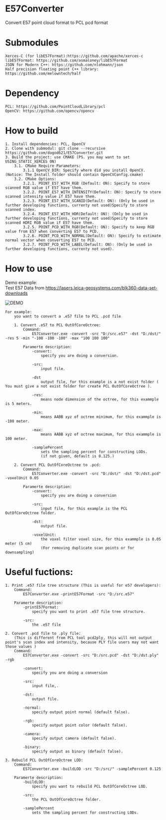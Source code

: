 # E57Converter
Convert E57 point cloud format to PCL pcd format 

# Submodules
	Xerces-C (for libE57Format):https://github.com/apache/xerces-c
	libE57Format: https://github.com/asmaloney/libE57Format
	JSON for Modern C++: https://github.com/nlohmann/json
	Half precision floating point C++ library: https://github.com/melowntech/half

# Dependency
	PCL: https://github.com/PointCloudLibrary/pcl
	OpenCV: https://github.com/opencv/opencv

# How to build
	1. Install dependencies: PCL, OpenCV
	2. Clone with submodul: git clone --recursive https://github.com/dogod621/E57Converter.git
	3. Build the project: use CMAKE (PS. you may want to set USING_STATIC_XERCES ON)
		3.1. CMake Require Parameters:
			3.1.1 OpenCV_DIR: Specify where did you install OpenCV. (Notice: The Install folder should contain OpenCVConfig.cmake)
		3.2. CMake Options:
			3.2.1. POINT_E57_WITH_RGB (Default: ON): Specify to store scanned RGB value if E57 have them.
			3.2.2. POINT_E57_WITH_INTENSITY(Default: ON): Specify to store scanned intensity value if E57 have them.
			3.2.3. POINT_E57_WITH_SCANID(Default: ON): (Only be used in further developing functions, currenty not used)Specify to store scanned index.
			3.2.4. POINT_E57_WITH_HDR(Default: ON): (Only be used in further developing functions, currenty not used)Specify to store scanned HDRI RGB value if E57 have them.
			3.2.5. POINT_PCD_WITH_RGB(Default: ON): Specify to keep RGB value from E57 when converting E57 to PCD.
			3.2.6. POINT_PCD_WITH_NORMAL(Default: ON): Specify to estimate normal vector when converting E57 to PCD.
			3.2.7. POINT_PCD_WITH_LABEL(Default: ON): (Only be used in further developing functions, currenty not used).

# How to use
Demo example:<br>
Test E57 Data from https://lasers.leica-geosystems.com/blk360-data-set-downloads

![DEMO](https://user-images.githubusercontent.com/6807005/57923706-9c782f00-78d5-11e9-9bdc-5087cad178ef.jpg)
	
	
	For example: 
		you want to convert a .e57 file to PCL .pcd file
		
		1. Convert .e57 to PCL OutOfCoreOctree: 
			Command:
				E57Converter.exe -convert -src "D:/src.e57" -dst "D:/dst/" -res 5 -min "-100 -100 -100" -max "100 100 100"
		
			Paramerte description:
				-convert:
					specify you are doing a conversion.
				
				-src:
					input file.
					
				-dst
					output file, for this example is a not exist folder ( You must give a not exist folder for create PCL OutOfCoreOctree ).
					
				-res: 
					means node dimension of the octree, for this exammple is 5 meters.
					
				-min: 
					means AABB xyz of octree minimum, for this exammple is -100 meter.
					
				-max: 
					means AABB xyz of octree maximum, for this exammple is 100 meter.
					
				-samplePercent 
					sets the sampling percent for constructing LODs.
					(if not given, default is 0.125.)
					
		2. Convert PCL OutOfCoreOctree to .pcd:
			Command:
				E57Converter.exe -convert -src "D:/dst/" -dst "D:/dst.pcd" -voxelUnit 0.05
				
			Paramerte description:
				-convert:
					specify you are doing a conversion
				
				-src:
					input file, for this example is the PCL OutOfCoreOctree folder.
					
				-dst:
					output file.
					
				-voxelUnit:
					the voxel filter voxel size, for this exammple is 0.05 meter (5 cm)
					(For removing duplicate scan points or for downsampling)

# Useful fuctions:
	1. Print .e57 file tree structure (This is useful for e57 developers):
		Command:
			E57Converter.exe -printE57Format -src "D:/src.e57"
		
		Paramerte description:
			-printE57Format:
				specify you want to print .e57 file tree structure.
				
			-src:
				the .e57 file
				
	2. Convert .pcd file to .ply file: 
		(This is different from PCL tool pcd2ply, this will not output point's scan index and intensity, because PLY file users may not want those values )
		Command:
			E57Converter.exe -convert -src "D:/src.pcd" -dst "D:/dst.ply" -rgb
			
			-convert:
				specify you are doing a conversion
				
			-src:
				input file,.
				
			-dst:
				output file.
				
			-normal:
				specify output point normal (default false).
				
			-rgb:
				specify output point color (default false).
				
			-camera:
				specify output camera (default false).
			
			-binary:
				specify output as binary (default false).
			
	3. Rebuild PCL OutOfCoreOctree LOD:
		Command:
			E57Converter.exe -buildLOD -src "D:/src/" -samplePercent 0.125
	
		Paramerte description:
			-buildLOD:
				specify you want to rebuild PCL OutOfCoreOctree LOD.
				
			-src:
				the PCL OutOfCoreOctree folder.
				
			-samplePercent 
				sets the sampling percent for constructing LODs.
				